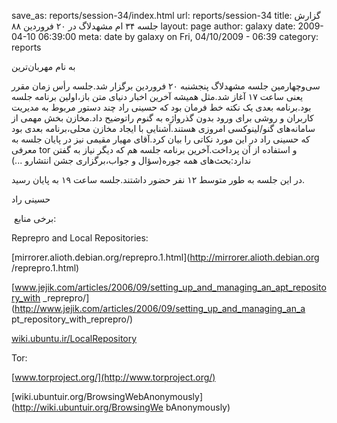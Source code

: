 save_as: reports/session-34/index.html
url: reports/session-34
title: گزارش جلسه ۳۴ ام مشهد‌لاگ در ۲۰ فروردین ۸۸
layout: page
author: galaxy
date: 2009-04-10 06:39:00
meta: date by galaxy on Fri, 04/10/2009 - 06:39
category: reports

به نام مهربان‌ترین

سی‌و‌چهارمین جلسه مشهد‌لاگ پنجشنبه ۲۰ فروردین برگزار شد.جلسه رأس زمان مقرر
یعنی ساعت ۱۷ آغاز شد.مثل همیشه آخرین اخبار دنیای متن باز،اولین برنامه جلسه
بود.برنامه بعدی یک نکته خط فرمان بود که حسینی راد چند دستور مربوط به مدیریت
کاربران و روشی برای ورود بدون گذر‌واژه به گنوم راتوضیح داد.مخازن بخش مهمی از
سامانه‌های گنو/لینوکسی امروزی هستند.آشنایی با ایجاد مخازن محلی،برنامه بعدی بود
که حسینی راد در این مورد نکاتی را بیان کرد.آقای مهیار مقیمی نیز در پایان جلسه
به معرفی tor و استفاده از آن پرداخت.آخرین برنامه جلسه هم که دیگر نیاز به گفتن
ندارد:بحث‌های همه جوره(سؤال و جواب،برگزاری جشن انتشارو ...)


<!--more-->



در این جلسه به طور متوسط ۱۲ نفر حضور داشتند.جلسه ساعت ۱۹ به پایان رسید.

حسینی راد

 برخی منابع:

Reprepro and Local Repositories:

[mirrorer.alioth.debian.org/reprepro.1.html](http://mirrorer.alioth.debian.org
/reprepro.1.html)

[www.jejik.com/articles/2006/09/setting_up_and_managing_an_apt_repository_with
_reprepro/](http://www.jejik.com/articles/2006/09/setting_up_and_managing_an_a
pt_repository_with_reprepro/)

[wiki.ubuntu.ir/LocalRepository](http://wiki.ubuntu.ir/LocalRepository)

Tor:

[www.torproject.org/](http://www.torproject.org/)

[wiki.ubuntuir.org/BrowsingWebAnonymously](http://wiki.ubuntuir.org/BrowsingWe
bAnonymously)
